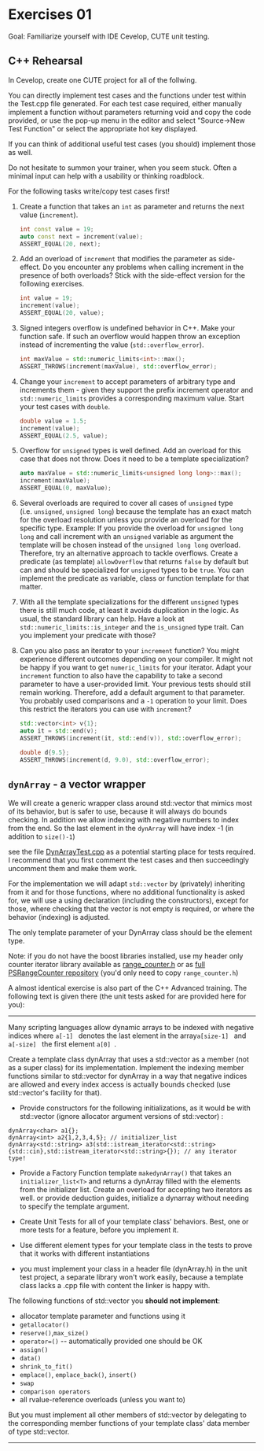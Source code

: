 # Exercises 01

Goal: Familiarize yourself with IDE Cevelop, CUTE unit testing.

## C++ Rehearsal

In Cevelop, create one CUTE project for all of the follwing.

You can directly implement test cases and the functions under test within the Test.cpp file generated.
For each test case required, either manually implement a function without parameters returning void and copy the code provided, 
or use the pop-up menu in the editor and select "Source->New Test Function" or select the appropriate hot key displayed.

If you can think of additional useful test cases (you should) implement those as well.

Do not hesitate to summon your trainer, when you seem stuck. Often a minimal input can help with a usability or thinking roadblock.


For the following tasks write/copy test cases first!

1.  Create a function that takes an `int` as parameter and returns the
    next value (`increment`).

    ``` cpp
    int const value = 19;
    auto const next = increment(value);
    ASSERT_EQUAL(20, next);
    ```

2.  Add an overload of `increment` that modifies the parameter as
    side-effect. Do you encounter any problems when calling increment in
    the presence of both overloads? Stick with the side-effect version
    for the following exercises.

    ``` cpp
    int value = 19;
    increment(value);
    ASSERT_EQUAL(20, value);
    ```

3.  Signed integers overflow is undefined behavior in C++. Make your
    function safe. If such an overflow would happen throw an exception
    instead of incrementing the value (`std::overflow_error`).

    ``` cpp
    int maxValue = std::numeric_limits<int>::max();
    ASSERT_THROWS(increment(maxValue), std::overflow_error);
    ```

4.  Change your `increment` to accept parameters of arbitrary type and
    increments them - given they support the prefix increment operator
    and `std::numeric_limits` provides a corresponding maximum value.
    Start your test cases with `double`.

    ``` cpp
    double value = 1.5;
    increment(value);
    ASSERT_EQUAL(2.5, value);
    ```

5.  Overflow for `unsigned` types is well defined. Add an overload for this
    case that does not throw. Does it need to be a template
    specialization?

    ``` cpp
    auto maxValue = std::numeric_limits<unsigned long long>::max();
    increment(maxValue);
    ASSERT_EQUAL(0, maxValue);
    ```

6.  Several overloads are required to cover all cases of `unsigned` type
    (i.e. `unsigned`, `unsigned long`) because the template has an exact
    match for the overload resolution unless you provide an overload for
    the specific type. Example: If you provide the overload for
    `unsigned long long` and call increment with an `unsigned` variable
    as argument the template will be chosen instead of the
    `unsigned long long` overload. Therefore, try an alternative
    approach to tackle overflows. Create a predicate (as template)
    `allowOverflow` that returns `false` by default but can and should
    be specialized for `unsigned` types to be `true`. You can implement
    the predicate as variable, class or function template for that
    matter.

7.  With all the template specializations for the different `unsigned`
    types there is still much code, at least it avoids duplication in
    the logic. As usual, the standard library can help. Have a look at
    `std::numeric_limits::is_integer` and the `is_unsigned` type trait.
    Can you implement your predicate with those?

8.  Can you also pass an iterator to your `increment` function? You
    might experience different outcomes depending on your compiler. It
    might not be happy if you want to get `numeric_limits` for your
    iterator. Adapt your `increment` function to also have the
    capability to take a second parameter to have a user-provided limit.
    Your previous tests should still remain working. Therefore, add a
    default argument to that parameter. You probably used comparisons
    and a `-1` operation to your limit. Does this restrict the iterators
    you can use with `increment`?

    ``` cpp
    std::vector<int> v{1};
    auto it = std::end(v);
    ASSERT_THROWS(increment(it, std::end(v)), std::overflow_error);

    double d{9.5};
    ASSERT_THROWS(increment(d, 9.0), std::overflow_error);
    ```


## `dynArray` - a vector wrapper

We will create a generic wrapper class around std::vector that mimics most of its behavior, but is safer to use, because it will always do bounds checking. 
In addition we allow indexing with negative numbers to index from the end. So the last element in the `dynArray` will have index -1 (in addition to `size()-1`)

see the file [DynArrayTest.cpp](DynArrayTest.cpp) as a potential starting place for tests required. I recommend that you first comment the test cases and then succeedingly uncomment them and make them work.

For the implementation we will adapt `std::vector` by (privately) inheriting from it and for those functions, where no additional functionality is asked for, we will use a using declaration (including the constructors), except for those, where checking that the vector is not empty is required, or where the behavior (indexing) is adjusted.

The only template parameter of your DynArray class should be the element type.

Note: if you do not have the boost libraries installed, use my header only counter iterator library available as [range_counter.h](https://github.com/PeterSommerlad/CPPCourseAdvanced/raw/main/exercises/solutions/exercise05/range_counter.h) or as 
[full PSRangeCounter repository](https://github.com/PeterSommerlad/PSRangeCounter) (you'd only need to copy `range_counter.h`)

A almost identical exercise is also part of the C++ Advanced training. The following text is given there (the unit tests asked for are provided here for you):

----

Many scripting languages allow dynamic arrays to be indexed with negative indices where `a[-1] ` denotes the last element in the array`a[size-1] `  and `a[-size] ` the first element `a[0] `.

Create a template class dynArray<T> that uses a std::vector<T> as a member (not as a super class) for its implementation. Implement the indexing member functions similar to std::vector for dynArray in a way that negative indices are allowed and every index access is actually bounds checked (use std::vector's facility for that).

*  Provide constructors for the following initializations, as it would be with std::vector (ignore allocator argument versions of std::vector) :
```
dynArray<char> a1{};
dynArray<int> a2{1,2,3,4,5}; // initializer_list
dynArray<std::string> a3(std::istream_iterator<std::string>{std::cin},std::istream_iterator<std::string>{}); // any iterator type!
```

*  Provide a Factory Function template `makedynArray()` that takes an `initializer_list<T>` and returns a dynArray<T> filled with the elements from the initializer list. Create an overload for accepting two iterators as well.
   or provide deduction guides, initialize a dynarray without needing to specify the template argument.


*  Create Unit Tests for all of your template class' behaviors. Best, one or more tests for a feature, before you implement it.
  *  Use different element types for your template class in the tests to prove that it works with different instantiations
  *  you must implement your class in a header file (dynArray.h) in the unit test project, a separate library won't work easily, because a template class lacks a .cpp file with content the linker is happy with.

The following functions of std::vector you **should not implement**:
*  allocator template parameter and functions using it
*  `getallocator()`
*  `reserve()`,`max_size()`
*  `operator=()` -- automatically provided one should be OK
*  `assign()`
*  `data()`
*  `shrink_to_fit()`
*  `emplace()`, `emplace_back()`, `insert()`
*  `swap`
*  `comparison operators`
*  all rvalue-reference overloads (unless you want to)

But you must implement all other members of std::vector by delegating to the corresponding member functions of your template class' data member of type std::vector.

----


